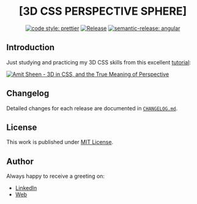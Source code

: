 <div align=center>

# [3D CSS PERSPECTIVE SPHERE]

[![code style: prettier](https://img.shields.io/badge/code_style-prettier-ff69b4.svg)](https://github.com/prettier/prettier)
[![Release](https://github.com/d3p1/3d-css-perspective-sphere/actions/workflows/release.yml/badge.svg)](https://github.com/d3p1/3d-css-perspective-sphere/actions/workflows/release.yml)
[![semantic-release: angular](https://img.shields.io/badge/semantic--release-angular-e10079?logo=semantic-release)](https://github.com/semantic-release/semantic-release)

</div>

## Introduction

Just studying and practicing my 3D CSS skills from this excellent [tutorial](https://www.youtube.com/watch?v=LzDf8BizhmQ):

[![Amit Sheen - 3D in CSS, and the True Meaning of Perspective](https://img.youtube.com/vi/LzDf8BizhmQ/maxresdefault.jpg)](https://www.youtube.com/watch?v=LzDf8BizhmQ)

## Changelog

Detailed changes for each release are documented in [`CHANGELOG.md`](./CHANGELOG.md).

## License

This work is published under [MIT License](./LICENSE).

## Author

Always happy to receive a greeting on:

- [LinkedIn](https://www.linkedin.com/in/cristian-marcelo-de-picciotto/)
- [Web](https://d3p1.dev/)
